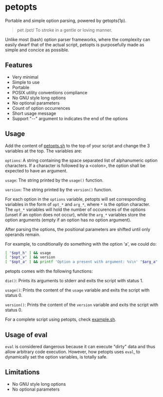  petopts
========================================================================

Portable and simple option parsing, powered by getopts(1p).

> pet /pɛt/ To stroke in a gentle or loving manner.

Unlike most (bash) option parser frameworks, where the complexity can
easily dwarf that of the actual script, petopts is purposefully made as
simple and concice as possible.


 Features
------------------------------------------------------------------------

* Very minimal
* Simple to use
* Portable
* POSIX utility conventions compliance
* No GNU style long options
* No optional parameters
* Count of option occurrences
* Short usage message
* Support "\-\-" argument to indicates the end of the options


 Usage
------------------------------------------------------------------------

Add the content of [petopts.sh](petopts.sh) to the top of your script
and change the 3 variables at the top. The variables are:

`options`: A string containing the space separated list of alphanumeric
option characters. If a character is followed by a \<colon>, the option
shall be expected to have an argument.

`usage`: The string printed by the `usage()` function.

`version`: The string printed by the `version()` function.

For each option in the `options` variable, petopts will set
corresponding variables in the form of `opt_*` and `arg_*`, where `*` is
the option character. The `opt_*` variables will hold the number of
occurences of the options (unset if an option does not occur), while the
`arg_*` variables store the option arguments (empty if an option has no
option argument).

After parsing the options, the positional parameters are shifted until
only operands remain.

For example, to conditionally do something with the option 'a', we could
do:

```sh
[ "$opt_h" ] && usage
[ "$opt_v" ] && version
[ "$opt_a" ] && printf 'Option a present with argument: %s\n' "$arg_a"
```

petopts comes with the following functions:

`die()`: Prints its arguments to stderr and exits the script with status
1.

`usage()`: Prints the content of the `usage` variable and exits the
script with status 0.

`version()`: Prints the content of the `version` variable and exits the
script with status 0.

For a complete script using petopts, check [example.sh](example.sh).


 Usage of eval
------------------------------------------------------------------------

`eval` is considered dangerous because it can execute "dirty" data and
thus allow arbitrary code execution. However, how petopts uses `eval`,
to dynamically set the option variables, is totally safe.


 Limitations
------------------------------------------------------------------------

* No GNU style long options
* No optional parameters